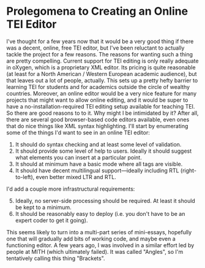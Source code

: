 # Prolegomena to Creating an Online TEI Editor

I've thought for a few years now that it would be a very good thing if there was a decent, online, free TEI editor, but I've been reluctant to actually tackle the project for a few reasons. The reasons for wanting such a thing are pretty compelling. Current support for TEI editing is only really adequate in oXygen, which is a proprietary XML editor. Its pricing is quite reasonable (at least for a North American / Western European academic audience), but that leaves out a lot of people, actually. This sets up a pretty hefty barrier to learning TEI for students and for academics outside the circle of wealthy countries. Moreover, an online editor would be a very nice feature for many projects that might want to allow online editing, and it would be super to have a no-installation-required TEI editing setup available for teaching TEI. So there are good reasons to to it. Why might I be intimidated by it? After all, there are several good browser-based code editors available, even ones that do nice things like XML syntax highlighting. I'll start by enumerating some of the things I'd want to see in an online TEI editor:

1. It should do syntax checking and at least some level of validation.
2. It should provide some level of help to users. Ideally it should suggest what elements you can insert at a particular point.
3. It should at minimum have a basic mode where all tags are visible.
4. It should have decent multilingual support—ideally including RTL (right-to-left), even better mixed LTR and RTL.

I'd add a couple more infrastructural requirements:

5. Ideally, no server-side processing should be required. At least it should be kept to a minimum.
6. It should be reasonably easy to deploy (i.e. you don't have to be an expert coder to get it going).

This seems likely to turn into a multi-part series of mini-essays, hopefully one that will gradually add bits of working code, and maybe even a functioning editor. A few years ago, I was involved in a similar effort led by people at MITH (which ultimately failed). It was called "Angles", so I'm tentatively calling this thing "Brackets".
